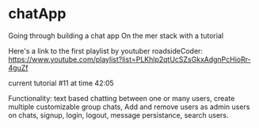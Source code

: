# chatApp

Going through building a chat app On the mer stack with a tutorial

Here's a link to the first playlist by youtuber roadsideCoder:
https://www.youtube.com/playlist?list=PLKhlp2qtUcSZsGkxAdgnPcHioRr-4guZf

current tutorial #11 at time 42:05

Functionality:
text based chatting between one or many users,
create multiple customizable group chats,
Add and remove users as admin users on chats,
signup,
login,
logout,
message persistance,
search users.
